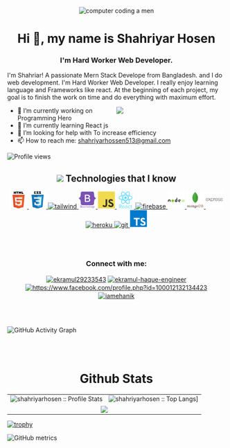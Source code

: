 <p align="center" ><img alt="computer coding a men" src="https://i.ibb.co/9pNj7M3/coding.gif" width="1000" height="320" /></p>
<h1 align="center">Hi 👋, my name is Shahriyar Hosen</h1>
<h3 align="center">I'm Hard Worker Web Developer.</h3>


I'm Shahriar! A passionate Mern Stack Develope from Bangladesh. and I do web development. I'm Hard Worker Web Developer. I really enjoy learning language and Frameworks like react. At the beginning of each project, my goal is to finish the work on time and do everything with maximum effort.


<img width="50%" align="right" src="https://user-images.githubusercontent.com/37551474/113611467-3a567d80-9657-11eb-862b-b07b4f105c6f.gif"/>

- 🔭 I’m currently working on Programming Hero 
- 🌱 I’m currently learning React js 
- 🤔 I’m looking for help with To increase efficiency 
- 📫 How to reach me: shahriyarhossen513@gmail.com 


![Profile views](https://gpvc.arturio.dev/shahriyarhosen)


<h2 align="center"><img src = "https://media2.giphy.com/media/QssGEmpkyEOhBCb7e1/giphy.gif?cid=ecf05e47a0n3gi1bfqntqmob8g9aid1oyj2wr3ds3mg700bl&rid=giphy.gif" width='50'/>&nbsp;Technologies that I know</h2>
<p align="center"><a href="https://www.w3.org/html/" target="_blank" rel="noreferrer"> <img src="https://raw.githubusercontent.com/devicons/devicon/master/icons/html5/html5-original-wordmark.svg" alt="html5" width="40" height="40"/> </a> <a href="https://www.w3schools.com/css/" target="_blank" rel="noreferrer"> <img src="https://raw.githubusercontent.com/devicons/devicon/master/icons/css3/css3-original-wordmark.svg" alt="css3" width="40" height="40"/> </a> <a href="https://tailwindcss.com/" target="_blank" rel="noreferrer"> <img src="https://www.vectorlogo.zone/logos/tailwindcss/tailwindcss-icon.svg" alt="tailwind" width="40" height="40"/> </a> <a href="https://getbootstrap.com" target="_blank" rel="noreferrer"> <img src="https://raw.githubusercontent.com/devicons/devicon/master/icons/bootstrap/bootstrap-plain-wordmark.svg" alt="bootstrap" width="40" height="40"/> </a> <a href="https://developer.mozilla.org/en-US/docs/Web/JavaScript" target="_blank" rel="noreferrer"> <img src="https://raw.githubusercontent.com/devicons/devicon/master/icons/javascript/javascript-original.svg" alt="javascript" width="40" height="40"/> </a> <a href="https://reactjs.org/" target="_blank" rel="noreferrer"> <img src="https://raw.githubusercontent.com/devicons/devicon/master/icons/react/react-original-wordmark.svg" alt="react" width="40" height="40"/> </a> <a href="https://firebase.google.com/" target="_blank" rel="noreferrer"> <img src="https://www.vectorlogo.zone/logos/firebase/firebase-icon.svg" alt="firebase" width="40" height="40"/> </a> <a href="https://nodejs.org" target="_blank" rel="noreferrer"> <img src="https://raw.githubusercontent.com/devicons/devicon/master/icons/nodejs/nodejs-original-wordmark.svg" alt="nodejs" width="40" height="40"/> </a> <a href="https://www.mongodb.com/" target="_blank" rel="noreferrer"> <img src="https://raw.githubusercontent.com/devicons/devicon/master/icons/mongodb/mongodb-original-wordmark.svg" alt="mongodb" width="40" height="40"/> </a> <a href="https://expressjs.com" target="_blank" rel="noreferrer"> <img src="https://raw.githubusercontent.com/devicons/devicon/master/icons/express/express-original-wordmark.svg" alt="express" width="40" height="40"/> </a> <a href="https://heroku.com" target="_blank" rel="noreferrer"> <img src="https://www.vectorlogo.zone/logos/heroku/heroku-icon.svg" alt="heroku" width="40" height="40"/> </a> <a href="https://git-scm.com/" target="_blank" rel="noreferrer"> <img src="https://www.vectorlogo.zone/logos/git-scm/git-scm-icon.svg" alt="git" width="40" height="40"/> </a> <a href="https://www.typescriptlang.org/" target="_blank" rel="noreferrer"> <img src="https://raw.githubusercontent.com/devicons/devicon/master/icons/typescript/typescript-original.svg" alt="typescript" width="40" height="40"/> </a> </p> 

<br><br>

<h3 align="center">Connect with me:</h3>
<p align="center">
<a  href="https://twitter.com/" target="blank"><img  align="center" src="https://raw.githubusercontent.com/rahuldkjain/github-profile-readme-generator/master/src/images/icons/Social/twitter.svg" alt="ekramul29233543" height="30" width="40" /></a>
<a href="https://linkedin.com/" target="blank"><img align="center" src="https://raw.githubusercontent.com/rahuldkjain/github-profile-readme-generator/master/src/images/icons/Social/linked-in-alt.svg" alt="ekramul-haque-engineer" height="30" width="40" /></a>
<a href="https://fb.com/" target="blank"><img align="center" src="https://raw.githubusercontent.com/rahuldkjain/github-profile-readme-generator/master/src/images/icons/Social/facebook.svg" alt="https://www.facebook.com/profile.php?id=100012132134423" height="30" width="40" /></a>
<a href="https://instagram.com/" target="blank"><img align="center" src="https://raw.githubusercontent.com/rahuldkjain/github-profile-readme-generator/master/src/images/icons/Social/instagram.svg" alt="iamehanik" height="30" width="40" /></a>
</p>

<br><br>

![GitHub Activity Graph](https://activity-graph.herokuapp.com/graph?username=shahriyarhosen)  

<br><br>

<p align="center">
   <table>
   <h1 align="center">Github Stats</h1>
       <tr>
       <td><img alt="shahriyarhosen :: Profile Stats" src="https://github-readme-stats.vercel.app/api?username=shahriyarhosen&theme=blue-green&amp;show_icons=true&amp;count_private=true&amp;hide_border=true" /></td>
       <td><img alt="shahriyarhosen :: Top Langs]" src="https://github-readme-stats.vercel.app/api/top-langs/?username=shahriyarhosen&langs_count=14&theme=blue-green&layout=compact&hide=html"> </td>
     </tr>
     <tr>
        <td colspan="2" align="center"><img  align="center" src="https://github-readme-streak-stats.herokuapp.com?user=shahriyarhosen&theme=blue-green&hide_border=true"></td>
     </tr>
   </table>
</p>

[![trophy](https://github-profile-trophy.vercel.app/?username=shahriyarhosen)](https://github.com/ryo-ma/github-profile-trophy)




![GitHub metrics](https://metrics.lecoq.io/shahriyarhosen)  




